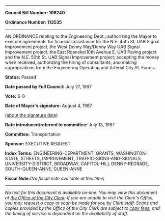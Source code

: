 

********

**Council Bill Number: 106240**
   
**Ordinance Number: 113535**
********

 AN ORDINANCE relating to the Engineering Dept.; authorizing the Mayor to execute agreements for financial assistance for the N.E. 45th St. UAB Signal Improvement project, the West Denny Way/Denny Way UAB Signal Improvement project, the East Roanoke/10th Avenue E. UAB Paving project and the N.E. 50th St. UAB Signal Improvement project; accepting the money when received, authorizing the hiring of consultants; and making appropriations from the Engineering Operating and Arterial City St. Funds.

**Status:** Passed
   
**Date passed by Full Council:** July 27, 1987
   
**Vote:** 6-0
   
**Date of Mayor's signature:** August 4, 1987
   
[(about the signature date)](/~public/approvaldate.htm)
   
   
   
**Date introduced/referred to committee:** July 13, 1987
   
**Committee:** Transportation
   
**Sponsor:** EXECUTIVE REQUEST
   
   
**Index Terms:** ENGINEERING-DEPARTMENT, GRANTS, WASHINGTON-STATE, STREETS, IMPROVEMENT, TRAFFIC-SIGNS-AND-SIGNALS, UNIVERSITY-DISTRICT, BROADWAY, CAPITOL-HILL DENNY-REGRADE, SOUTH-QUEEN-ANNE, QUEEN-ANNE

**Fiscal Note:**_(No fiscal note available at this time)_
********

_No text for this document is available on-line. You may view this document at [the Office of the City Clerk](http://www.seattle.gov/leg/clerk/contactUs.htm). If you are unable to visit the Clerk's Office, you may request a copy or scan be made for you by Clerk staff. Scans and copies provided by the Office of the City Clerk are subject to [copy fees](http://clerk.seattle.gov/~public/clerkfees.htm), and the timing of service is dependent on the availability of staff._

